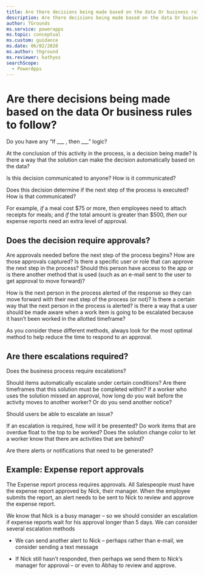 ```yaml
---
title: Are there decisions being made based on the data Or business rules to follow | Microsoft Docs
description: Are there decisions being made based on the data Or business rules to follow
author: TGrounds
ms.service: powerapps
ms.topic: conceptual
ms.custom: guidance
ms.date: 06/02/2020
ms.author: thground
ms.reviewer: kathyos
searchScope:  
  - PowerApps
---
```


# Are there decisions being made based on the data Or business rules to follow?


Do you have any “If ___ , then ___” logic?

At the conclusion of this activity in the process, is a decision being made? Is
there a way that the solution can make the decision automatically based on the
data?

Is this decision communicated to anyone? How is it communicated?

Does this decision determine if the next step of the process is executed? How is
that communicated?

For example, *if* a meal cost \$75 or more, *then* employees need to attach
receipts for meals; and *if* the total amount is greater than \$500, *then* our
expense reports need an extra level of approval.

## Does the decision require approvals?

Are approvals needed before the next step of the process begins? How are those
approvals captured? Is there a specific user or role that can approve the next
step in the process? Should this person have access to the app or is there
another method that is used (such as an e-mail sent to the user to get approval
to move forward)?

How is the next person in the process alerted of the response so they can move
forward with their next step of the process (or not)? Is there a certain way
that the next person in the process is alerted? is there a way that a user
should be made aware when a work item is going to be escalated because it hasn’t
been worked in the allotted timeframe?

As you consider these different methods, always look for the most optimal method
to help reduce the time to respond to an approval.

## Are there escalations required?

Does the business process require escalations?

Should items automatically escalate under certain conditions? Are there
timeframes that this solution must be completed within? If a worker who uses the
solution missed an approval, how long do you wait before the activity moves to
another worker? Or do you send another notice?

Should users be able to escalate an issue?

If an escalation is required, how will it be presented? Do work items that are
overdue float to the top to be worked? Does the solution change color to let a
worker know that there are activities that are behind?

Are there alerts or notifications that need to be generated?

## Example: Expense report approvals


The Expense report process requires approvals. All Salespeople must have the
expense report approved by Nick, their manager. When the employee submits the
report, an alert needs to be sent to Nick to review and approve the expense
report.

We know that Nick is a busy manager – so we should consider an escalation if
expense reports wait for his approval longer than 5 days. We can consider
several escalation methods

-   We can send another alert to Nick – perhaps rather than e-mail, we consider
    sending a text message

-   If Nick still hasn’t responded, then perhaps we send them to Nick’s manager
    for approval – or even to Abhay to review and approve.
